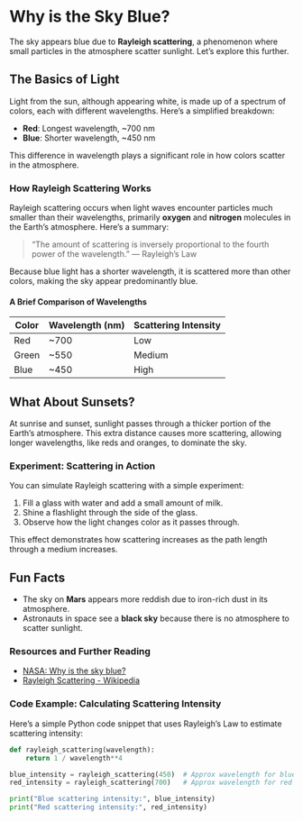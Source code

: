 # Why is the Sky Blue?

The sky appears blue due to **Rayleigh scattering**, a phenomenon where
small particles in the atmosphere scatter sunlight. Let’s explore this
further.

## The Basics of Light

Light from the sun, although appearing white, is made up of a spectrum
of colors, each with different wavelengths. Here’s a simplified
breakdown:

-   **Red**: Longest wavelength, \~700 nm
-   **Blue**: Shorter wavelength, \~450 nm

This difference in wavelength plays a significant role in how colors
scatter in the atmosphere.

### How Rayleigh Scattering Works

Rayleigh scattering occurs when light waves encounter particles much
smaller than their wavelengths, primarily **oxygen** and **nitrogen**
molecules in the Earth’s atmosphere. Here’s a summary:

> “The amount of scattering is inversely proportional to the fourth
> power of the wavelength.” — Rayleigh’s Law

Because blue light has a shorter wavelength, it is scattered more than
other colors, making the sky appear predominantly blue.

#### A Brief Comparison of Wavelengths

| Color | Wavelength (nm) | Scattering Intensity |
|-------|-----------------|----------------------|
| Red   | \~700           | Low                  |
| Green | \~550           | Medium               |
| Blue  | \~450           | High                 |

## What About Sunsets?

At sunrise and sunset, sunlight passes through a thicker portion of the
Earth’s atmosphere. This extra distance causes more scattering, allowing
longer wavelengths, like reds and oranges, to dominate the sky.

### Experiment: Scattering in Action

You can simulate Rayleigh scattering with a simple experiment:

1.  Fill a glass with water and add a small amount of milk.
2.  Shine a flashlight through the side of the glass.
3.  Observe how the light changes color as it passes through.

This effect demonstrates how scattering increases as the path length
through a medium increases.

## Fun Facts

-   The sky on **Mars** appears more reddish due to iron-rich dust in
    its atmosphere.
-   Astronauts in space see a **black sky** because there is no
    atmosphere to scatter sunlight.

### Resources and Further Reading

-   [NASA: Why is the sky
    blue?](https://spaceplace.nasa.gov/blue-sky/en/)
-   [Rayleigh Scattering -
    Wikipedia](https://en.wikipedia.org/wiki/Rayleigh_scattering)

### Code Example: Calculating Scattering Intensity

Here’s a simple Python code snippet that uses Rayleigh’s Law to estimate
scattering intensity:

``` python
def rayleigh_scattering(wavelength):
    return 1 / wavelength**4

blue_intensity = rayleigh_scattering(450)  # Approx wavelength for blue
red_intensity = rayleigh_scattering(700)   # Approx wavelength for red

print("Blue scattering intensity:", blue_intensity)
print("Red scattering intensity:", red_intensity)
```
